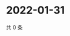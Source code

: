 # 2022-01-31

共 0 条

<!-- BEGIN WEIBO -->
<!-- 最后更新时间 Mon Jan 31 2022 19:12:38 GMT+0800 (China Standard Time) -->

<!-- END WEIBO -->
